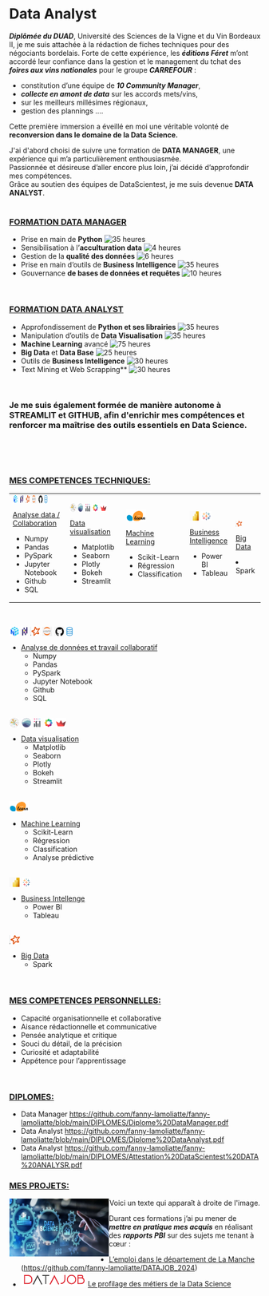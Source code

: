 # Data Analyst 


***Diplômée du DUAD***, Université des Sciences de la Vigne et du Vin Bordeaux II, je me suis attachée à la rédaction de fiches techniques pour des négociants bordelais.
Forte de cette expérience, les ***éditions Féret*** m’ont accordé leur confiance dans la gestion et le management du tchat des ***foires aux vins nationales*** pour le groupe ***CARREFOUR*** :
 - constitution d’une équipe de ***10 Community Manager***,
 - ***collecte en amont de data*** sur les accords mets/vins,
 - sur les meilleurs millésimes régionaux,
 - gestion des plannings ....

Cette première immersion a éveillé en moi une véritable volonté de **reconversion dans le domaine de la Data Science.**

J'ai d'abord choisi de suivre une formation de **DATA MANAGER**, une expérience qui m’a particulièrement enthousiasmée.
<br>
Passionnée et désireuse d’aller encore plus loin, j’ai décidé d’approfondir mes compétences.
<br>
Grâce au soutien des équipes de DataScientest, je me suis devenue **DATA ANALYST**.
<br>
<br>

### <ins>**FORMATION DATA MANAGER**</ins>
-	Prise en main de **Python**  <img src="https://img.shields.io/badge/35%20heures-0000FF?style=flat&logoColor=white&color=66B2FF" alt="35 heures" width="70">   
-	Sensibilisation à l’**acculturation data**  <img src="https://img.shields.io/badge/4%20heures-0000FF?style=flat&logoColor=white&color=66B2FF" alt="4 heures" width="60">   
-	Gestion de la **qualité des données**   <img src="https://img.shields.io/badge/6%20heures-0000FF?style=flat&logoColor=white&color=66B2FF" alt="6 heures" width="60">   
-	Prise en main d’outils de **Business Intelligence** <img src="https://img.shields.io/badge/35%20heures-0000FF?style=flat&logoColor=white&color=66B2FF" alt="35 heures" width="70"> 
-	Gouvernance **de bases de données et requêtes**  <img src="https://img.shields.io/badge/10%20heures-0000FF?style=flat&logoColor=white&color=66B2FF" alt="10 heures" width="70"> 
<br>


### <ins>**FORMATION DATA ANALYST**</ins>
  - Approfondissement de **Python et ses librairies**   <img src="https://img.shields.io/badge/35%20heures-0000FF?style=flat&logoColor=white&color=66B2FF" alt="35 heures" width="75"> 
  - Manipulation d’outils de **Data Visualisation**  <img src="https://img.shields.io/badge/35%20heures-0000FF?style=flat&logoColor=white&color=66B2FF" alt="35 heures" width="70"> 
  - **Machine Learning** avancé   <img src="https://img.shields.io/badge/75%20heures-0000FF?style=flat&logoColor=white&color=66B2FF" alt="75 heures" width="70"> 
  - **Big Data** et **Data Base**    <img src="https://img.shields.io/badge/35%20heures-0000FF?style=flat&logoColor=white&color=66B2FF" alt="25 heures" width="70"> 
  - Outils de **Business Intelligence**    <img src="https://img.shields.io/badge/30%20heures-0000FF?style=flat&logoColor=white&color=66B2FF" alt="30 heures" width="70"> 
  - Text Mining et Web Scrapping**     <img src="https://img.shields.io/badge/30%20heures-0000FF?style=flat&logoColor=white&color=66B2FF" alt="30 heures" width="70"> 
<br>

### Je me suis également formée de manière autonome à STREAMLIT et GITHUB, afin d'enrichir mes compétences et renforcer ma maîtrise des outils essentiels en Data Science.

<br>
<br>
 <br> 
 
### <ins>**MES COMPETENCES TECHNIQUES:**</ins>
<table>
   <tr> 
      <td>
          <div style="display:flex;">
              <img width="10%" src="https://github.com/fanny-lamoliatte/fanny-lamoliatte/blob/main/LOGOS/numpy_logo.png">&nbsp; 
              <img width="8%" src="https://github.com/fanny-lamoliatte/fanny-lamoliatte/blob/main/LOGOS/pandas_logo.png">&nbsp; 
              <img width="8.5%" src="https://github.com/fanny-lamoliatte/fanny-lamoliatte/blob/main/LOGOS/pyspark_logo.png">&nbsp; 
              <img width="9%" src="https://github.com/fanny-lamoliatte/fanny-lamoliatte/blob/main/LOGOS/jupyter_logo.png">&nbsp; 
              <img width="8.75%" src="https://github.com/fanny-lamoliatte/fanny-lamoliatte/blob/main/LOGOS/github_logo.png">&nbsp; 
              <img width="7%" src="https://github.com/fanny-lamoliatte/fanny-lamoliatte/blob/main/LOGOS/sql_logo.png">
          </div> 
          <p> <ins>Analyse data / Collaboration</ins></p>
          <ul>
              <li>Numpy</li>
              <li>Pandas</li>
              <li>PySpark</li>
              <li>Jupyter Notebook</li>
              <li>Github</li>
              <li>SQL</li>
          </ul>
      </td>
      <td>
          <div style="display:flex;">
              <img width="12%" src="https://github.com/fanny-lamoliatte/fanny-lamoliatte/blob/main/LOGOS/matplotlib_logo.png">&nbsp; 
              <img width="11%" src="https://github.com/fanny-lamoliatte/fanny-lamoliatte/blob/main/LOGOS/seaborn_logo.png">&nbsp; 
              <img width="12%" src="https://github.com/fanny-lamoliatte/fanny-lamoliatte/blob/main/LOGOS/plotly_logo.png">&nbsp; 
              <img width="12%" src="https://github.com/fanny-lamoliatte/fanny-lamoliatte/blob/main/LOGOS/bokeh_logo.png">&nbsp; 
              <img width="12.5%" src="https://github.com/fanny-lamoliatte/fanny-lamoliatte/blob/main/LOGOS/streamit_logo.png">
          </div> 
          <p> <ins>Data visualisation</ins></p>
          <ul>
              <li>Matplotlib</li>
              <li>Seaborn</li>
              <li>Plotly</li>
              <li>Bokeh</li>
              <li>Streamlit</li>
          </ul>
      </td>
      <td>
          <div style="display:flex"> 
               <img  width= "35%" src="https://github.com/fanny-lamoliatte/fanny-lamoliatte/blob/main/LOGOS/scikit-learn_logo.png">
          </div> 
          <p> <ins>Machine Learning</ins></p>
          <ul>
              <li>Scikit-Learn</li>
              <li>Régression</li>
              <li>Classification</li>
          </ul>
      </td>
      <td>
          <div style="display:flex"> 
               <img  width= "25%" src="https://github.com/fanny-lamoliatte/fanny-lamoliatte/blob/main/LOGOS/PBI_logo.png">&nbsp; 
               <img  width= "25%" src="https://github.com/fanny-lamoliatte/fanny-lamoliatte/blob/main/LOGOS/tableau_logo.png"> 
          </div> 
          <p> <ins>Business Intelligence</ins></p>
          <ul>
              <li>Power BI</li>
              <li>Tableau</li>
          </ul>
      </td>
      <td>
         <div style="display:flex"> 
              <img  width= "30%" src="https://github.com/fanny-lamoliatte/fanny-lamoliatte/blob/main/LOGOS/pyspark_logo.png">
         </div> 
         <p><ins>Big Data</ins>
              <li>Spark</li>
          </ul>
      </td>
   </tr>        
</table>
 <br>   
 <br>   
 
<div style="display:flex"> 
    <img  width= "4%" src="https://github.com/fanny-lamoliatte/fanny-lamoliatte/blob/main/LOGOS/numpy_logo.png">&nbsp; 
    <img  width= "2.75%" src="https://github.com/fanny-lamoliatte/fanny-lamoliatte/blob/main/LOGOS/pandas_logo.png">&nbsp; 
    <img  width= "4%" src="https://github.com/fanny-lamoliatte/fanny-lamoliatte/blob/main/LOGOS/pyspark_logo.png">&nbsp; 
    <img  width= "4%" src="https://github.com/fanny-lamoliatte/fanny-lamoliatte/blob/main/LOGOS/jupyter_logo.png">&nbsp; 
    <img  width= "4%" src="https://github.com/fanny-lamoliatte/fanny-lamoliatte/blob/main/LOGOS/github_logo.png">&nbsp; 
    <img  width= "2.75%" src="https://github.com/fanny-lamoliatte/fanny-lamoliatte/blob/main/LOGOS/sql_logo.png">
</div> 
 
   - <ins>Analyse de données et travail collaboratif</ins>
      - Numpy
      - Pandas
      - PySpark
      - Jupyter Notebook
      - Github
      - SQL
 <br>     
 
 <div style="display:flex"> 
    <img  width= "3.95%" src="https://github.com/fanny-lamoliatte/fanny-lamoliatte/blob/main/LOGOS/matplotlib_logo.png">&nbsp; 
    <img  width= "3.95%" src="https://github.com/fanny-lamoliatte/fanny-lamoliatte/blob/main/LOGOS/seaborn_logo.png">&nbsp; 
    <img  width= "3.5%" src="https://github.com/fanny-lamoliatte/fanny-lamoliatte/blob/main/LOGOS/plotly_logo.png">&nbsp; 
    <img  width= "3.95%" src="https://github.com/fanny-lamoliatte/fanny-lamoliatte/blob/main/LOGOS/bokeh_logo.png">&nbsp; 
    <img  width= "4.15%" src="https://github.com/fanny-lamoliatte/fanny-lamoliatte/blob/main/LOGOS/streamit_logo.png"> 
 </div> 

   - <ins>Data visualisation</ins>
      - Matplotlib
      - Seaborn
      - Plotly
      - Bokeh
      - Streamlit
   <br> 

 <div style="display:flex"> 
    <img  width= "7.8%" src="https://github.com/fanny-lamoliatte/fanny-lamoliatte/blob/main/LOGOS/scikit-learn_logo.png">
 </div> 

   - <ins>Machine Learning</ins>
      - Scikit-Learn
      - Régression
      - Classification
      - Analyse prédictive
   <br> 

 <div style="display:flex"> 
    <img  width= "4.3%" src="https://github.com/fanny-lamoliatte/fanny-lamoliatte/blob/main/LOGOS/PBI_logo.png">&nbsp; 
    <img  width= "3.5%" src="https://github.com/fanny-lamoliatte/fanny-lamoliatte/blob/main/LOGOS/tableau_logo.png"> 
 </div> 

   - <ins>Business Intellenge</ins>
      - Power BI
      - Tableau
   <br> 

 <div style="display:flex"> 
    <img  width= "4.3%" src="https://github.com/fanny-lamoliatte/fanny-lamoliatte/blob/main/LOGOS/pyspark_logo.png">
 </div> 

   - <ins>Big Data</ins>
      - Spark
   <br> 



### <ins>**MES COMPETENCES PERSONNELLES:**</ins>
   - Capacité organisationnelle et collaborative
   - Aisance rédactionnelle et communicative
   - Pensée analytique et critique
   - Souci du détail, de la précision
   - Curiosité et adaptabilité
   - Appétence pour l’apprentissage
   <br> 


### <ins>**DIPLOMES:**</ins>
   - Data Manager https://github.com/fanny-lamoliatte/fanny-lamoliatte/blob/main/DIPLOMES/Diplome%20DataManager.pdf
   - Data Analyst https://github.com/fanny-lamoliatte/fanny-lamoliatte/blob/main/DIPLOMES/Diplome%20DataAnalyst.pdf   
   - Data Analyst https://github.com/fanny-lamoliatte/fanny-lamoliatte/blob/main/DIPLOMES/Attestation%20DataScientest%20DATA%20ANALYSR.pdf

### <ins>**MES PROJETS:**</ins>

<p align="center">
  <img src="https://github.com/fanny-lamoliatte/fanny-lamoliatte/blob/main/projet_datajob.PNG" width="200" align="left">
  Voici un texte qui apparaît à droite de l'image.  
</p>





Durant ces formations j’ai pu mener de ***mettre en pratique mes acquis*** en réalisant des ***rapports PBI*** sur des sujets me tenant à cœur :
   - <ins>L’emploi dans le département de La Manche</ins>   (https://github.com/fanny-lamoliatte/DATAJOB_2024)
   -  <a href="https://github.com/fanny-lamoliatte/DATAJOB_2024"><img src="https://github.com/fanny-lamoliatte/fanny-lamoliatte/blob/main/datajob_logo_rouge.PNG" width="130"/></a> <ins>Le profilage des métiers de la Data Science</ins>
